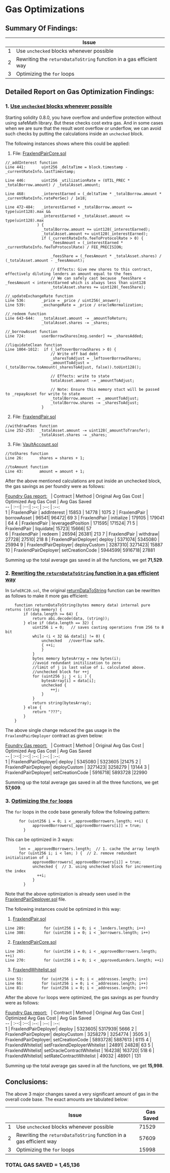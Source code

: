   # Gas Optimizations

## Summary Of Findings:

  | Issue 
-- | -- 
1 | Use `unchecked` blocks whenever possible
2 | Rewriting the `returnDataToString` function in a gas efficient way
3 | Optimizing the `for` loops

## Detailed Report on Gas Optimization Findings:

### 1. <ins>Use `unchecked` blocks whenever possible</ins>
Starting solidity 0.8.0, you have overflow and underflow protection without using safeMath library. But these checks cost extra gas. And in some cases when we are sure that the result wont overflow or underflow, we can avoid such checks by putting the calculations inside an `unchecked` block.

The following instances shows where this could be applied:
 1. File: [FraxlendPairCore.sol](https://github.com/code-423n4/2022-08-frax/blob/c4189a3a98b38c8c962c5ea72f1a322fbc2ae45f/src/contracts/FraxlendPairCore.sol)
```solidity
//_addInterest function
Line 441:       uint256 _deltaTime = block.timestamp - _currentRateInfo.lastTimestamp;

Line 446:       uint256 _utilizationRate = (UTIL_PREC * _totalBorrow.amount) / _totalAsset.amount;

Line 468:       _interestEarned = (_deltaTime * _totalBorrow.amount * _currentRateInfo.ratePerSec) / 1e18;

Line 472-484:   _interestEarned + _totalBorrow.amount <= type(uint128).max &&
                _interestEarned + _totalAsset.amount <= type(uint128).max
              ) {
                _totalBorrow.amount += uint128(_interestEarned);
                _totalAsset.amount += uint128(_interestEarned);
                if (_currentRateInfo.feeToProtocolRate > 0) {
                    _feesAmount = (_interestEarned * _currentRateInfo.feeToProtocolRate) / FEE_PRECISION;

                    _feesShare = (_feesAmount * _totalAsset.shares) / (_totalAsset.amount - _feesAmount);

                    // Effects: Give new shares to this contract, effectively diluting lenders an amount equal to the fees
                    // We can safely cast because _feesShare < _feesAmount < interestEarned which is always less than uint128
                    _totalAsset.shares += uint128(_feesShare);

//_updateExchangeRate function
Line 536:       _price = _price / uint256(_answer);
Line 539:       _exchangeRate = _price / oracleNormalization;

//_redeem function
Line 643-644:   _totalAsset.amount -= _amountToReturn;
                _totalAsset.shares -= _shares;

//_borrowAsset function
Line 724:       userBorrowShares[msg.sender] += _sharesAdded;

//liquidateClean function
Line 1004-1012:  if (_leftoverBorrowShares > 0) {
                    // Write off bad debt
                    _sharesToAdjust = _leftoverBorrowShares;
                    _amountToAdjust = (_totalBorrow.toAmount(_sharesToAdjust, false)).toUint128();

                    // Effects: write to state
                    totalAsset.amount -= _amountToAdjust;

                    // Note: Ensure this memory stuct will be passed to _repayAsset for write to state
                    _totalBorrow.amount -= _amountToAdjust;
                    _totalBorrow.shares -= _sharesToAdjust;
                }

```

 2. File: [FraxlendPair.sol](https://github.com/code-423n4/2022-08-frax/blob/c4189a3a98b38c8c962c5ea72f1a322fbc2ae45f/src/contracts/FraxlendPair.sol)
```solidity
//withdrawFees function
Line 252-253:  _totalAsset.amount -= uint128(_amountToTransfer);
               _totalAsset.shares -= _shares;
```

 3. File: [VaultAccount.sol](https://github.com/code-423n4/2022-08-frax/blob/c4189a3a98b38c8c962c5ea72f1a322fbc2ae45f/src/contracts/libraries/VaultAccount.sol#L26)
```solidity
//toShares function
Line 26:       shares = shares + 1;

//toAmount function
Line 43:       amount = amount + 1;
```

After the above mentioned calculations are put inside an unchecked block, the gas savings as per foundry were as follows:

<ins>Foundry Gas report:</ins>
  | Contract |  Method  | Original Avg Gas Cost  | Optimized Avg Gas Cost  | Avg Gas Saved  
-- | :--:| :--:| :--:  | :--: | :--:    
1 | FraxlendPair | addInterest | 15853 | 14778 | 1075
2 | FraxlendPair | borrowAsset |  96541| 96472| 69
3 | FraxlendPair |  initialize | 179105 | 179041 | 64
4 | FraxlendPair |   leveragedPosition | 171595| 171524| 71
5 | FraxlendPair |  liquidate| 15723| 15666| 57  
6 | FraxlendPair |  redeem | 26594| 26381| 213
7 | FraxlendPair |  withdraw| 27728| 27510| 218
8 | FraxlendPairDeployer|  deploy | 5371074| 5345080 | 25994
9 | FraxlendPairDeployer|   deployCustom  | 3287310| 3271423| 15887
10 | FraxlendPairDeployer|  setCreationCode | 5944599| 5916718| 27881

Summing up the total average gas saved in all the functions, we get **71,529**.

### 2. <ins>Rewriting the `returnDataToString` function in a gas efficient way</ins>

In `SafeERC20.sol`, the original [returnDataToString](https://github.com/code-423n4/2022-08-frax/blob/c4189a3a98b38c8c962c5ea72f1a322fbc2ae45f/src/contracts/libraries/SafeERC20.sol#L18-L34) function can be rewritten as follows to make it more gas efficient:
```solidity
    function returnDataToString(bytes memory data) internal pure returns (string memory) {
        if (data.length >= 64) {
            return abi.decode(data, (string));
        } else if (data.length == 32) {
            uint256 i = 0;   // saves casting operations from 256 to 8 bit
            while (i < 32 && data[i] != 0) {
                unchecked   //overflow safe.
                { ++i;
                }
            }
            bytes memory bytesArray = new bytes(i);
            //avoid redundant initilization to zero
            //limit of j is last value of i. calculated above. 
            //unchecked block for ++j
            for (uint256 j; j < i; ) {   
                bytesArray[i] = data[i];
                unchecked {
                    ++j;
                }
            }
            return string(bytesArray);
        } else {
            return "???";
        }
    }
```

The above single change reduced the gas usage in the `FraxlendPairDeployer` contract as given below:

<ins>Foundry Gas report:</ins>
  | Contract |  Method  | Original Avg Gas Cost  | Optimized Avg Gas Cost  | Avg Gas Saved  
-- | :--:| :--:| :--:  | :--: | :--:    
1 | FraxlendPairDeployer|  deploy |  5345080 | 5323605 |21475
2 | FraxlendPairDeployer|   deployCustom  |  3271423| 3258279 | 13144
3 | FraxlendPairDeployer|  setCreationCode |  5916718| 5893728 |22990

Summing up the total average gas saved in all the three functions, we get **57,609**.

### 3. <ins>Optimizing the `for` loops</ins>

The `for` loops in the code base generally follow the following pattern:
```solidity
      for (uint256 i = 0; i < _approvedBorrowers.length; ++i) {
            approvedBorrowers[_approvedBorrowers[i]] = true;
        }
```
This can be optimized in 3 ways:
```solidity
      len = _approvedBorrowers.length;  // 1. cache the array length
      for (uint256 i; i < len; ) {  // 2. remove redundant initialization of i
            approvedBorrowers[_approvedBorrowers[i]] = true;
            unchecked {  // 3. using unchecked block for incrementing the index
              ++i;
            }
        }
```
Note that the above optimization is already seen used in the [FraxlendPairDeployer.sol](https://github.com/code-423n4/2022-08-frax/blob/c4189a3a98b38c8c962c5ea72f1a322fbc2ae45f/src/contracts/FraxlendPairDeployer.sol) file.

The following instances could be optimized in this way:

 1. [FraxlendPair.sol](https://github.com/code-423n4/2022-08-frax/blob/c4189a3a98b38c8c962c5ea72f1a322fbc2ae45f/src/contracts/FraxlendPair.sol)
```solidity
Line 289:        for (uint256 i = 0; i < _lenders.length; i++) 
Line 308:        for (uint256 i = 0; i < _borrowers.length; i++) 
```
 2. [FraxlendPairCore.sol](https://github.com/code-423n4/2022-08-frax/blob/c4189a3a98b38c8c962c5ea72f1a322fbc2ae45f/src/contracts/FraxlendPairCore.sol)
```solidity
Line 265:        for (uint256 i = 0; i < _approvedBorrowers.length; ++i)
Line 270:        for (uint256 i = 0; i < _approvedLenders.length; ++i) 
```
 3. [FraxlendWhitelist.sol](https://github.com/code-423n4/2022-08-frax/blob/c4189a3a98b38c8c962c5ea72f1a322fbc2ae45f/src/contracts/FraxlendWhitelist.sol)
```solidity
Line 51:        for (uint256 i = 0; i < _addresses.length; i++)
Line 66:        for (uint256 i = 0; i < _addresses.length; i++)
Line 81:        for (uint256 i = 0; i < _addresses.length; i++)
```

After the above `for` loops were optimized, the gas savings as per foundry were as follows:

<ins>Foundry Gas report:</ins>
  | Contract |  Method  | Original Avg Gas Cost  | Optimized Avg Gas Cost  | Avg Gas Saved  
-- | :--:| :--:| :--:  | :--: | :--:    
1 | FraxlendPairDeployer|  deploy | 5323605| 5317939| 5666
2 | FraxlendPairDeployer|   deployCustom  | 3258279 | 3254774 | 3505
3 | FraxlendPairDeployer|  setCreationCode | 5893728| 5887613 | 6115
4 | FraxlendWhitelist|  setFraxlendDeployerWhitelist | 24891| 24828| 63
5 | FraxlendWhitelist|    setOracleContractWhitelist  | 164238| 163720| 518
6 | FraxlendWhitelist|   setRateContractWhitelist  | 49032 | 48901 | 131


Summing up the total average gas saved in all the functions, we get **15,998**.

## Conclusions:

The above 3 major changes saved a very significant amount of gas in the overall code base. The exact amounts are tabulated below:

  | Issue | Gas Saved
-- | -- | -- 
1 | Use `unchecked` blocks whenever possible | 71529
2 | Rewriting the `returnDataToString` function in a gas efficient way | 57609
3 | Optimizing the `for` loops | 15998

### TOTAL GAS SAVED = **1,45,136**
